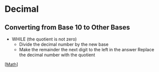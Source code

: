 # Decimal

## Converting from Base 10 to Other Bases

- WHILE (the quotient is not zero)
  - Divide the decimal number by the new base
  - Make the remainder the next digit to the left in the answer Replace the decimal number with the quotient

[[Math]]

[//begin]: # "Autogenerated link references for markdown compatibility"
[math]: math "Math"
[//end]: # "Autogenerated link references"